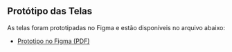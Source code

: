 ## Protótipo das Telas

As telas foram prototipadas no Figma e estão disponíveis no arquivo abaixo:

- [Prototipo no Figma (PDF)](./design/prototipo-figma.pdf)

